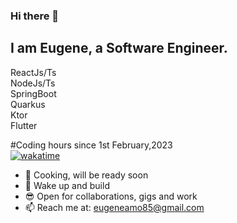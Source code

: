 ### Hi there 👋

## I am Eugene, a Software Engineer.

ReactJs/Ts <br/>
NodeJs/Ts <br/>
SpringBoot <br/>
Quarkus <br/>
Ktor <br/>
Flutter <br/>

#Coding hours since 1st February,2023 <br/>
[![wakatime](https://wakatime.com/badge/user/d003b8ee-6de9-4c42-8918-5e3c25de2904.svg)](https://wakatime.com/@d003b8ee-6de9-4c42-8918-5e3c25de2904) <br/>
- 🔭 Cooking, will be ready soon
- 🌱 Wake up and build
- 😎 Open for collaborations, gigs and work
- 📫 Reach me at: eugeneamo85@gmail.com

